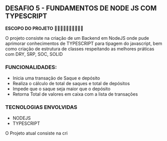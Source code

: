 ## DESAFIO 5 - FUNDAMENTOS DE NODE JS COM TYPESCRIPT

**ESCOPO DO PROJETO**
🚀🚀🚀🚀🚀🚀🚀🚀🚀🚀

<p> O projeto consiste na criação de um Backend em NodeJS onde pude aprimorar conhecimentos de TYPESCRIPT para tipagem do javascript, bem como criação de estrutura de classes respeitando as melhores práticas com DRY, SRP, SOC, SOLID</p>

### FUNCIONALIDADES:

- Inicia uma transação de Saque e depósito
- Realiza o cálculo de total de saques e total de depósitos
- Impede que o saque seja maior que o depósito
- Retorna Total de valores em caixa com a lista de transações

### TECNOLOGIAS ENVOLVIDAS

- NODEJS
- TYPESCRIPT

<p>O Projeto atual consiste na cri


